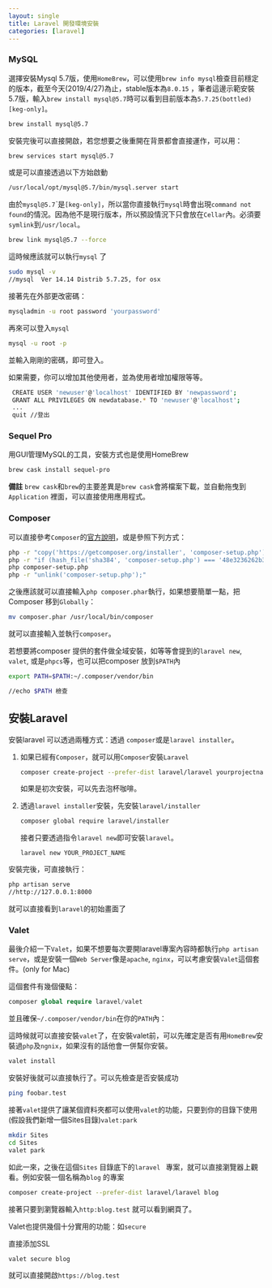 ```yaml
---
layout: single
title: Laravel 開發環境安裝
categories: [laravel]
---
```


### MySQL

選擇安裝Mysql 5.7版，使用`HomeBrew`，可以使用`brew info mysql`檢查目前穩定的版本，截至今天(2019/4/27)為止，stable版本為`8.0.15` ，筆者這邊示範安裝5.7版，輸入`brew install mysql@5.7`時可以看到目前版本為`5.7.25(bottled)[keg-only]`。

```bash
brew install mysql@5.7
```

安裝完後可以直接開啟，若您想要之後重開在背景都會直接運作，可以用：

```bash
brew services start mysql@5.7
```

或是可以直接透過以下方始啟動

```bash
/usr/local/opt/mysql@5.7/bin/mysql.server start
```

由於`mysql@5.7`ˋ是`[keg-only]`，所以當你直接執行`mysql`時會出現`command not found`的情況。因為他不是現行版本，所以預設情況下只會放在`Cellar`內。必須要`symlink`到`/usr/local`。

```bash
brew link mysql@5.7 --force
```

這時候應該就可以執行`mysql` 了

```bash
sudo mysql -v
//mysql  Ver 14.14 Distrib 5.7.25, for osx
```

接著先在外部更改密碼：

```bash
mysqladmin -u root password 'yourpassword'
```

再來可以登入`mysql`

```bash
mysql -u root -p
```

並輸入剛剛的密碼，即可登入。

如果需要，你可以增加其他使用者，並為使用者增加權限等等。

```bash
 CREATE USER 'newuser'@'localhost' IDENTIFIED BY 'newpassword';
 GRANT ALL PRIVILEGES ON newdatabase.* TO 'newuser'@'localhost';
 ...
 quit //登出
```

###  Sequel Pro

用GUI管理MySQL的工具，安裝方式也是使用HomeBrew

```bash
brew cask install sequel-pro
```

**備註** `brew cask`和`brew`的主要差異是`brew cask`會將檔案下載，並自動拖曳到`Application` 裡面，可以直接使用應用程式。

### Composer

可以直接參考`Composer`的[官方說明](<https://getcomposer.org/download/>)，或是參照下列方式：

```bash
php -r "copy('https://getcomposer.org/installer', 'composer-setup.php');"
php -r "if (hash_file('sha384', 'composer-setup.php') === '48e3236262b34d30969dca3c37281b3b4bbe3221bda826ac6a9a62d6444cdb0dcd0615698a5cbe587c3f0fe57a54d8f5') { echo 'Installer verified'; } else { echo 'Installer corrupt'; unlink('composer-setup.php'); } echo PHP_EOL;"
php composer-setup.php
php -r "unlink('composer-setup.php');"
```

之後應該就可以直接輸入`php composer.phar`執行，如果想要簡單一點，把Composer 移到`Globally`：

```bash
mv composer.phar /usr/local/bin/composer
```

就可以直接輸入並執行`composer`。 

若想要將composer 提供的套件做全域安裝，如等等會提到的`laravel new`, `valet`, 或是`phpcs`等，也可以把composer 放到`$PATH`內

```bash
export PATH=$PATH:~/.composer/vendor/bin

//echo $PATH 檢查
```

## 安裝Laravel

安裝laravel 可以透過兩種方式：透過 `composer`或是`laravel installer`。

1. 如果已經有`Composer`，就可以用`Composer`安裝`Laravel`

   ```bash
   composer create-project --prefer-dist laravel/laravel yourprojectname
   ```

   如果是初次安裝，可以先去泡杯咖啡。

2. 透過`laravel installer`安裝，先安裝`laravel/installer`

   ```bash
   composer global require laravel/installer
   ```

   接者只要透過指令`laravel new`即可安裝`laravel`。

   ```
   laravel new YOUR_PROJECT_NAME
   ```

安裝完後，可直接執行：

```bash
php artisan serve
//http://127.0.0.1:8000
```

就可以直接看到`laravel`的初始畫面了

### Valet

最後介紹一下`Valet`，如果不想要每次要開laravel專案內容時都執行`php artisan serve`，或是安裝一個`Web Server`像是`apache`, `nginx`，可以考慮安裝`Valet`這個套件。(only for Mac)

這個套件有幾個優點：

```php
composer global require laravel/valet
```

並且確保`~/.composer/vendor/bin`在你的`PATH`內：

這時候就可以直接安裝`valet`了，在安裝valet前，可以先確定是否有用`HomeBrew`安裝過`php`及`ngnix`，如果沒有的話他會一併幫你安裝。

```bash
valet install
```

安裝好後就可以直接執行了。可以先檢查是否安裝成功

```bash
ping foobar.test
```

接著`valet`提供了讓某個資料夾都可以使用`valet`的功能，只要到你的目錄下使用(假設我們新增一個Sites目錄)`valet:park`

```bash
mkdir Sites
cd Sites
valet park
```

如此一來，之後在這個`Sites` 目錄底下的`laravel ` 專案，就可以直接瀏覽器上觀看。例如安裝一個名稱為`blog` 的專案

```bash
composer create-project --prefer-dist laravel/laravel blog
```

接著只要到瀏覽器輸入`http:blog.test` 就可以看到網頁了。

Valet也提供幾個十分實用的功能：如`secure`

直接添加SSL

```bash
valet secure blog
```

就可以直接開啟`https://blog.test`

